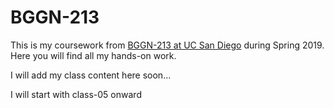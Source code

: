 # BGGN-213

This is my coursework from [BGGN-213 at UC San Diego](http://bioboot.github.io/bggn213_S19/) during Spring 2019. Here you will find all my hands-on work.

I will add my class content here soon...

I will start with class-05 onward
